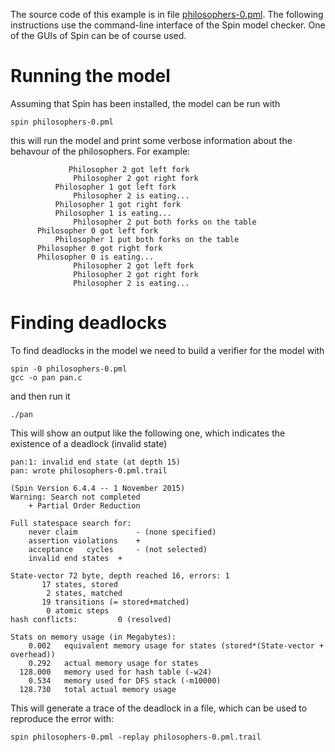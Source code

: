 The source code of this example is in file [philosophers-0.pml](philosophers-0.pml). The following instructions use the command-line interface of the Spin model checker. One of the GUIs of Spin can be of course used.

# Running the model
Assuming that Spin has been installed, the model can be run with

```
spin philosophers-0.pml
```

this will run the model and print some verbose information about the behavour of the philosophers. For example:

```
             Philosopher 2 got left fork
              Philosopher 2 got right fork
          Philosopher 1 got left fork
              Philosopher 2 is eating...
          Philosopher 1 got right fork
          Philosopher 1 is eating...
              Philosopher 2 put both forks on the table
      Philosopher 0 got left fork
          Philosopher 1 put both forks on the table
      Philosopher 0 got right fork
      Philosopher 0 is eating...
              Philosopher 2 got left fork
              Philosopher 2 got right fork
              Philosopher 2 is eating...
```

# Finding deadlocks
To find deadlocks in the model we need to build a verifier for the model with

```
spin -0 philosophers-0.pml
gcc -o pan pan.c
```

and then run it 

```
./pan
```

This will show an output like the following one, which indicates the existence of a deadlock (invalid state)

```
pan:1: invalid end state (at depth 15)
pan: wrote philosophers-0.pml.trail

(Spin Version 6.4.4 -- 1 November 2015)
Warning: Search not completed
	+ Partial Order Reduction

Full statespace search for:
	never claim         	- (none specified)
	assertion violations	+
	acceptance   cycles 	- (not selected)
	invalid end states	+

State-vector 72 byte, depth reached 16, errors: 1
       17 states, stored
        2 states, matched
       19 transitions (= stored+matched)
        0 atomic steps
hash conflicts:         0 (resolved)

Stats on memory usage (in Megabytes):
    0.002	equivalent memory usage for states (stored*(State-vector + overhead))
    0.292	actual memory usage for states
  128.000	memory used for hash table (-w24)
    0.534	memory used for DFS stack (-m10000)
  128.730	total actual memory usage
```
This will generate a trace of the deadlock in a file, which can be used to reproduce the error with:

```
spin philosophers-0.pml -replay philosophers-0.pml.trail 
```
